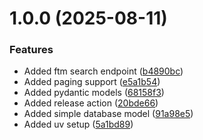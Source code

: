 # 1.0.0 (2025-08-11)


### Features

* Added ftm search endpoint ([b4890bc](https://github.com/vgerber/elwis-api/commit/b4890bc3c9e5eab744601b0bc50a9d02e862cf9f))
* Added paging support ([e5a1b54](https://github.com/vgerber/elwis-api/commit/e5a1b54943d4dae4b9a9d447c7c655d2cb8feb62))
* Added pydantic models ([68158f3](https://github.com/vgerber/elwis-api/commit/68158f333abacccf9068261c513a3984df72d99a))
* Added release action ([20bde66](https://github.com/vgerber/elwis-api/commit/20bde66640af6fc1a3a767f79ad3009306ec818f))
* Added simple database model ([91a98e5](https://github.com/vgerber/elwis-api/commit/91a98e549a8598d23fb45f948586c30bfd27748a))
* Added uv setup ([5a1bd89](https://github.com/vgerber/elwis-api/commit/5a1bd89b52971b9d73562a44c6b68af450ed2bbd))
